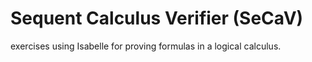 # Sequent Calculus Verifier (SeCaV)
 exercises using Isabelle for proving formulas in a logical calculus.
